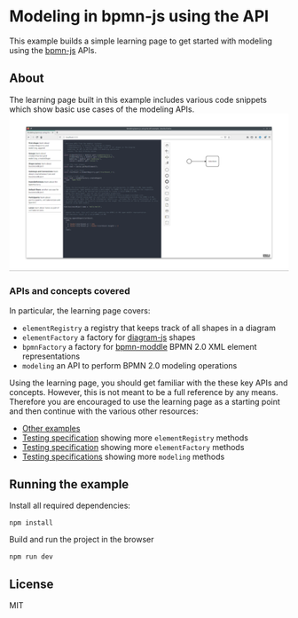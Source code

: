 # Modeling in bpmn-js using the API

This example builds a simple learning page to get started with modeling using the [bpmn-js](https://github.com/bpmn-io/bpmn-js) APIs.

## About

The learning page built in this example includes various code snippets which show basic use cases of the modeling APIs. 
![Overview of the examples screenshot](docs/overview.png "Overview of the modeling via API example")

### APIs and concepts covered

In particular, the learning page covers:

* `elementRegistry` a registry that keeps track of all shapes in a diagram 
* `elementFactory` a factory for [diagram-js](https://github.com/bpmn-io/diagram-js) shapes
* `bpmnFactory` a factory for [bpmn-moddle](https://github.com/bpmn-io/bpmn-moddle) BPMN 2.0 XML element representations
* `modeling` an API to perform BPMN 2.0 modeling operations

Using the learning page, you should get familiar with the these key APIs and concepts. However, this is not meant to be a full reference by any means. Therefore you are encouraged to use the learning page as a starting point and then continue with the various other resources:

* [Other examples](https://github.com/bpmn-io/bpmn-js-examples)
* [Testing specification](https://github.com/bpmn-io/diagram-js/blob/develop/test/spec/core/ElementRegistrySpec.js) showing more `elementRegistry` methods
* [Testing specification](https://github.com/bpmn-io/bpmn-js/blob/develop/test/spec/features/modeling/ElementFactorySpec.js) showing more `elementFactory` methods
* [Testing specifications](https://github.com/bpmn-io/bpmn-js/tree/develop/test/spec/features/modeling) showing more `modeling` methods

## Running the example

Install all required dependencies:

```
npm install
```

Build and run the project in the browser
```
npm run dev
```

## License

MIT
